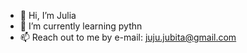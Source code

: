 - 👋 Hi, I’m Julia
- 🌱 I’m currently learning pythn
- 📫 Reach out to me by e-mail: juju.jubita@gmail.com

<!---
Juh12/Juh12 is a ✨ special ✨ repository because its `README.md` (this file) appears on your GitHub profile.
You can click the Preview link to take a look at your changes.
--->
